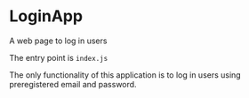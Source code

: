 # LoginApp
 A web page to log in users

The entry point is `index.js`

The only functionality of this application is to log in users using preregistered email and password.